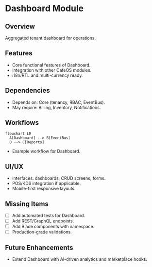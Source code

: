 # Dashboard Module

## Overview
Aggregated tenant dashboard for operations.

## Features
- Core functional features of Dashboard.
- Integration with other CafeOS modules.
- i18n/RTL and multi-currency ready.

## Dependencies
- Depends on: Core (tenancy, RBAC, EventBus).
- May require: Billing, Inventory, Notifications.

## Workflows
```mermaid
flowchart LR
  A[Dashboard] --> B[EventBus]
  B --> C[Reports]
```
- Example workflow for Dashboard.

## UI/UX
- Interfaces: dashboards, CRUD screens, forms.
- POS/KDS integration if applicable.
- Mobile-first responsive layouts.

## Missing Items
- [ ] Add automated tests for Dashboard.
- [ ] Add REST/GraphQL endpoints.
- [ ] Add Blade components with namespace.
- [ ] Production-grade validations.

## Future Enhancements
- Extend Dashboard with AI-driven analytics and marketplace hooks.
